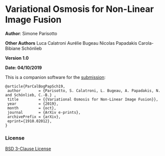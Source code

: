 # Variational Osmosis for Non-Linear Image Fusion

**Author**: Simone Parisotto

**Other Authors** 
Luca Calatroni
Aurélie Bugeau
Nicolas Papadakis
Carola-Bibiane Schönlieb

**Version 1.0**

**Date: 04/10/2019**

This is a companion software for the [submission](https://arxiv.org/pdf/1910.02012.pdf):

```
@article{ParCalBogPapSch19,
 author        = {Parisotto, S. Calatroni, L. Bugeau, A. Papadakis, N. and Schönlieb, C.-B.} ,
 title         = {{Variational Osmosis for Non-Linear Image Fusion}},
 year          = {2019},
 month         = {oct}, 
 journal       = {ArXiv e-prints},
 archivePrefix = {arXiv},
 eprint={1910.02012},
}
```

### License
[BSD 3-Clause License](https://opensource.org/licenses/BSD-3-Clause)
